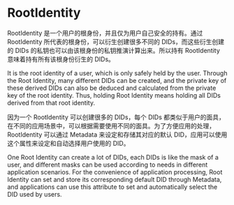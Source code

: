 # RootIdentity

RootIdentity 是一个用户的根身份，并且仅为用户自己安全的持有。通过 RootIdentity 所代表的根身份，可以衍生创建很多不同的 DIDs，而这些衍生创建的 DIDs 的私钥也可以由该根身份的私钥推演计算出来。所以持有 RootIdentity 意味着持有所有该根身份衍生的 DIDs。

It is the root identity of a user, which is only safely held by the user. Through the Root Identity, many different DIDs can be created, and the private key of these derived DIDs can also be deduced and calculated from the private key of the root identity. Thus, holding Root Identity means holding all DIDs derived from that root identity.

因为一个 RootIdentity 可以创建很多的 DIDs，每个 DIDs 都类似于用户的面具，在不同的应用场景中，可以根据需要使用不同的面具。为了方便应用的处理，RootIdentity 可以通过 Metadata 来设定和存储其对应的默认 DID，应用可以使用这个属性来设定和自动选择用户使用的 DID。

One Root Identity can create a lot of DIDs, each DIDs is like the mask of a user, and different masks can be used according to needs in different application scenarios. For the convenience of application processing, Root Identity can set and store its corresponding default DID through Metadata, and applications can use this attribute to set and automatically select the DID used by users.
